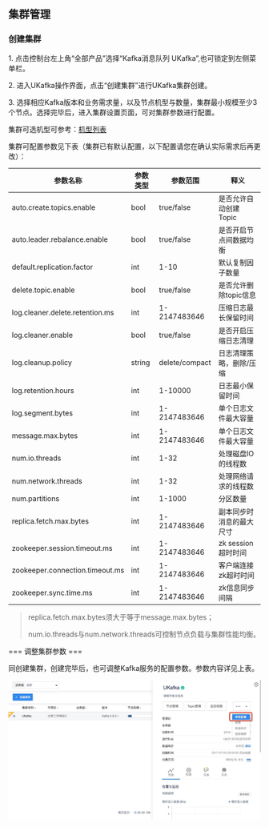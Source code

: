 

## 集群管理

### 创建集群

1\. 点击控制台左上角“全部产品”选择“Kafka消息队列 UKafka”,也可锁定到左侧菜单栏。

2\. 进入UKafka操作界面，点击“创建集群”进行UKafka集群创建。

3\. 选择相应Kafka版本和业务需求量，以及节点机型与数量，集群最小规模至少3个节点。选择完毕后，进入集群设置页面，可对集群参数进行配置。

集群可选机型可参考：[机型列表](/analysis/ukafka/price)

集群可配置参数见下表（集群已有默认配置，以下配置请您在确认实际需求后再更改）：

| 参数名称                            | 参数类型   | 参数范围           | 释义             |
| ------------------------------- | ------ | -------------- | -------------- |
| auto.create.topics.enable       | bool   | true/false     | 是否允许自动创建Topic  |
| auto.leader.rebalance.enable    | bool   | true/false     | 是否开启节点间数据均衡    |
| default.replication.factor      | int    | 1-10           | 默认复制因子数量       |
| delete.topic.enable             | bool   | true/false     | 是否允许删除topic信息  |
| log.cleaner.delete.retention.ms | int    | 1-2147483646   | 压缩日志最长保留时间     |
| log.cleaner.enable              | bool   | true/false     | 是否开启压缩日志清理     |
| log.cleanup.policy              | string | delete/compact | 日志清理策略，删除/压缩   |
| log.retention.hours             | int    | 1-10000        | 日志最小保留时间       |
| log.segment.bytes               | int    | 1-2147483646   | 单个日志文件最大容量     |
| message.max.bytes               | int    | 1-2147483646   | 单个日志文件最大容量     |
| num.io.threads                  | int    | 1-32           | 处理磁盘IO的线程数     |
| num.network.threads             | int    | 1-32           | 处理网络请求的线程数     |
| num.partitions                  | int    | 1-1000         | 分区数量           |
| replica.fetch.max.bytes         | int    | 1-2147483646   | 副本同步时消息的最大尺寸   |
| zookeeper.session.timeout.ms    | int    | 1-2147483646   | zk session超时时间 |
| zookeeper.connection.timeout.ms | int    | 1-2147483646   | 客户端连接zk超时时间    |
| zookeeper.sync.time.ms          | int    | 1-2147483646   | zk信息同步间隔       |

>
> replica.fetch.max.bytes须大于等于message.max.bytes；
>
> num.io.threads与num.network.threads可控制节点负载与集群性能均衡。

=== 调整集群参数 ===

同创建集群，创建完毕后，也可调整Kafka服务的配置参数。参数内容详见上表。

![](/images/ukafka-02-01.jpg)
